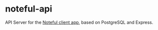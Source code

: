 # noteful-api
API Server for the [Noteful client app](https://github.com/thinkful-ei-macaw/noteful-client-mk), based on PostgreSQL and Express.

